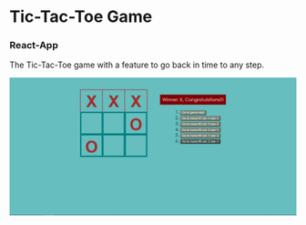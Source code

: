 # Tic-Tac-Toe Game

### React-App  
The Tic-Tac-Toe game with a feature to go back in time to any step.  

![img.jpg](img.jpg)
